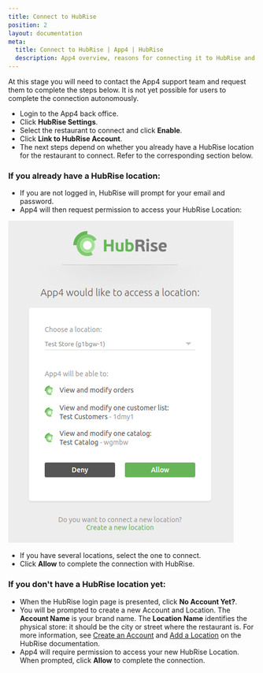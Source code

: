 ```yaml
---
title: Connect to HubRise
position: 2
layout: documentation
meta:
  title: Connect to HubRise | App4 | HubRise
  description: App4 overview, reasons for connecting it to HubRise and summary of integrated features. Synchronise data between your EPOS and your apps.
---
```


At this stage you will need to contact the App4 support team and request them to complete the steps below. It is not yet possible for users to complete the connection autonomously.

- Login to the App4 back office.
- Click **HubRise Settings**.
- Select the restaurant to connect and click **Enable**.
- Click **Link to HubRise Account**.
- The next steps depend on whether you already have a HubRise location for the restaurant to connect. Refer to the corresponding section below.

### If you already have a HubRise location:

- If you are not logged in, HubRise will prompt for your email and password.
- App4 will then request permission to access your HubRise Location:

![Connect App4 to HubRise](../images/008-en-connect-to-hubrise.png)

- If you have several locations, select the one to connect.
- Click **Allow** to complete the connection with HubRise.

### If you don't have a HubRise location yet:

- When the HubRise login page is presented, click **No Account Yet?**.
- You will be prompted to create a new Account and Location. The **Account Name** is your brand name. The **Location Name** identifies the physical store: it should be the city or street where the restaurant is. For more information, see [Create an Account](/docs/account/#create-an-account) and [Add a Location](/docs/locations/#add-a-location) on the HubRise documentation.
- App4 will require permission to access your new HubRise Location. When prompted, click **Allow** to complete the connection.
